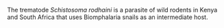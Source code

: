 [//]: # (Created by ./bin/manage_files.pl from ./species/Schistosoma_rodhaini/Schistosoma_rodhaini.about.html on Thu Jun 11 13:45:43 2020)
The trematode _Schistosoma rodhaini_ is a parasite of wild rodents in Kenya and South Africa that uses Biomphalaria snails as an intermediate host.
